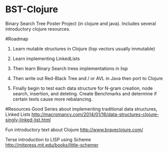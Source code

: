 # BST-Clojure
Binary Search Tree Poster Project (in clojure and java). Includes several introductory clojure resources.


#Roadmap

1. Learn mutable structures in Clojure 
  (lisp vectors usually immutable)

2. Learn implementing LinkedLists

3. Then learn Binary Search trees implementations in lisp

4. Then write out Red-Black Tree and / or AVL in Java then port to Clojure 

5. Finally begin to test each data structure for N-gram creation, node search, insertion, and deleting. Create Benchmarks and determine if certain texts cause more rebalancing.

#Resources 
Good Series about implementing traditional data structures, Linked Lists
http://macromancy.com/2014/01/16/data-structures-clojure-singly-linked-list.html

Fun introductory text about Clojure
http://www.braveclojure.com/

Terse introduction to LISP using Scheme
http://mitpress.mit.edu/books/little-schemer
